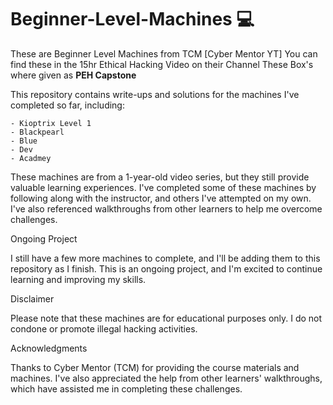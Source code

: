 # Beginner-Level-Machines 💻
These are Beginner Level Machines from TCM [Cyber Mentor YT]
You can find these in the 15hr Ethical Hacking Video on their Channel 
These Box's where given as **PEH Capstone**  

This repository contains write-ups and solutions for the machines I've completed so far, including:
```
- Kioptrix Level 1
- Blackpearl
- Blue
- Dev
- Acadmey
```
These machines are from a 1-year-old video series, but they still provide valuable learning experiences. I've completed some of these machines by following along with the instructor, and others I've attempted on my own. I've also referenced walkthroughs from other learners to help me overcome challenges.

Ongoing Project

I still have a few more machines to complete, and I'll be adding them to this repository as I finish. This is an ongoing project, and I'm excited to continue learning and improving my skills.

Disclaimer

Please note that these machines are for educational purposes only. I do not condone or promote illegal hacking activities.

Acknowledgments

Thanks to Cyber Mentor (TCM) for providing the course materials and machines. I've also appreciated the help from other learners' walkthroughs, which have assisted me in completing these challenges.


